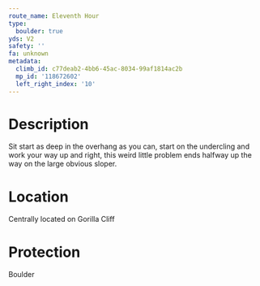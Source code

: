 ```yaml
---
route_name: Eleventh Hour
type:
  boulder: true
yds: V2
safety: ''
fa: unknown
metadata:
  climb_id: c77deab2-4bb6-45ac-8034-99af1814ac2b
  mp_id: '118672602'
  left_right_index: '10'
---
```

# Description
Sit start as deep in the overhang as you can, start on the undercling and work your way up and right, this weird little problem ends halfway up the way on the large obvious sloper.

# Location
Centrally located on Gorilla Cliff

# Protection
Boulder
